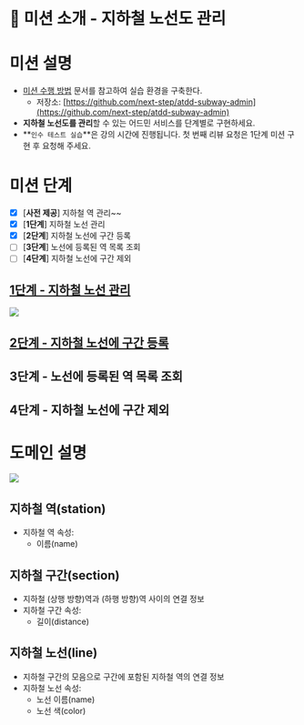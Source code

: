 # 🚀 미션 소개 - 지하철 노선도 관리

# 미션 설명

- [미션 수행 방법](https://github.com/next-step/nextstep-docs/blob/master/codereview/review-step1.md) 문서를 참고하여 실습 환경을 구축한다.
    - 저장소: [https://github.com/next-step/atdd-subway-admin](https://github.com/next-step/atdd-subway-admin)
- **지하철 노선도를 관리**할 수 있는 어드민 서비스를 단계별로 구현하세요.
- **`인수 테스트 실습`**은 강의 시간에 진행됩니다. 첫 번째 리뷰 요청은 1단계 미션 구현 후 요청해 주세요.

# 미션 단계

- [X] [**사전 제공**] 지하철 역 관리~~
- [X] [**1단계**] 지하철 노선 관리
- [X] [**2단계**] 지하철 노선에 구간 등록
- [ ] [**3단계**] 노선에 등록된 역 목록 조회
- [ ] [**4단계**] 지하철 노선에 구간 제외

## [1단계 - 지하철 노선 관리](./docs/1step.md)

<img src=https://nextstep-storage.s3.ap-northeast-2.amazonaws.com/663eba46f3a140f79c74c567d37e431b>

## [2단계 - 지하철 노선에 구간 등록](./docs/2step.md)

## 3단계 - 노선에 등록된 역 목록 조회

## 4단계 - 지하철 노선에 구간 제외

# 도메인 설명

<img src=https://nextstep-storage.s3.ap-northeast-2.amazonaws.com/155885260e20466497cbf3f344cf7a5d>

## 지하철 역(station)

- 지하철 역 속성:
    - 이름(name)

## 지하철 구간(section)

- 지하철 (상행 방향)역과 (하행 방향)역 사이의 연결 정보
- 지하철 구간 속성:
    - 길이(distance)

## 지하철 노선(line)

- 지하철 구간의 모음으로 구간에 포함된 지하철 역의 연결 정보
- 지하철 노선 속성:
    - 노선 이름(name)
    - 노선 색(color)